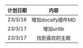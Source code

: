 | 计划日期 |                             内容                             | 
| :--: | :----------------------------------------------------------: | 
|  23/3/16   |                     增加docsify插件MD                      |  
|  23/3/17   |                     增加urllib                    | 
|  23/3/17   |                     找到喜欢的主题                    |
